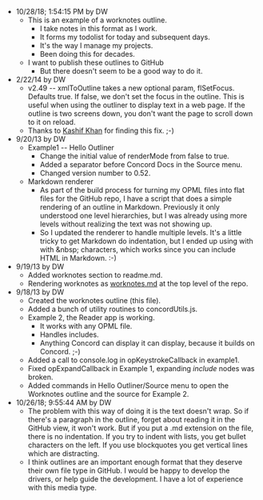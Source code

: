 * 10/28/18; 1:54:15 PM by DW   * This is an example of a worknotes outline.      * I take notes in this format as I work.      * It forms my todolist for today and subsequent days.      * It's the way I manage my projects.       * Been doing this for decades.   * I want to publish these outlines to GitHub      * But there doesn't seem to be a good way to do it.* 2/22/14 by DW   * v2.49 -- xmlToOutline takes a new optional param, flSetFocus. Defaults true. If false, we don't set the focus in the outline. This is useful when using the outliner to display text in a web page. If the outline is two screens down, you don't want the page to scroll down to it on reload.    * Thanks to <a href="http://k4shif.blogspot.com/">Kashif Khan</a> for finding this fix. ;-)* 9/20/13 by DW   * Example1 -- Hello Outliner      * Change the initial value of renderMode from false to true.      * Added a separator before Concord Docs in the Source menu.      * Changed version number to 0.52.   * Markdown renderer      * As part of the build process for turning my OPML files into flat files for the GitHub repo, I have a script that does a simple rendering of an outline in Markdown. Previously it only understood one level hierarchies, but I was already using more levels without realizing the text was not showing up.       * So I updated the renderer to handle multiple levels. It's a little tricky to get Markdown do indentation, but I ended up using with with &amp;nbsp; characters, which works since you can include HTML in Markdown. :-)* 9/19/13 by DW   * Added worknotes section to readme.md.   * Rendering worknotes as <a href="https://github.com/scripting/concord/blob/master/worknotes.md">worknotes.md</a> at the top level of the repo.* 9/18/13 by DW   * Created the worknotes outline (this file).    * Added a bunch of utility routines to concordUtils.js.    * Example 2, the Reader app is working.       * It works with any OPML file.      * Handles includes.       * Anything Concord can display it can display, because it builds on Concord. ;-)   * Added a call to console.log in opKeystrokeCallback in example1.    * Fixed opExpandCallback in Example 1, expanding <i>include</i> nodes was broken.   * Added commands in Hello Outliner/Source menu to open the Worknotes outline and the source for Example 2.* 10/26/18; 9:55:44 AM by DW   * The problem with this way of doing it is the text doesn't wrap. So if there's a paragraph in the outline, forget about reading it in the GitHub view, it won't work. But if you put a .md extension on the file, there is no indentation. If you try to indent with lists, you get bullet characters on the left. If you use blockquotes you get vertical lines which are distracting.    * I think outlines are an important enough format that they deserve their own file type in GitHub. I would be happy to develop the drivers, or help guide the development. I have a lot of experience with this media type. 
